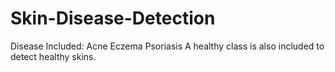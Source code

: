 # Skin-Disease-Detection
Disease Included:
    Acne
    Eczema
    Psoriasis
A healthy class is also included to detect healthy skins.
   
